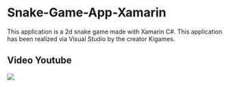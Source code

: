 # Snake-Game-App-Xamarin

This application is a 2d snake game made with Xamarin C#.
This application has been realized via Visual Studio by the creator Kigames.

## Video Youtube
<a href="https://youtu.be/NtfU9iEqkhE">
  <img src="https://i9.ytimg.com/vi/NtfU9iEqkhE/mqdefault.jpg?v=62586d0b&sqp=COC37pMG&rs=AOn4CLAhNSew3wr33S-iSpa0grEx-UwbEw" />
</a>
